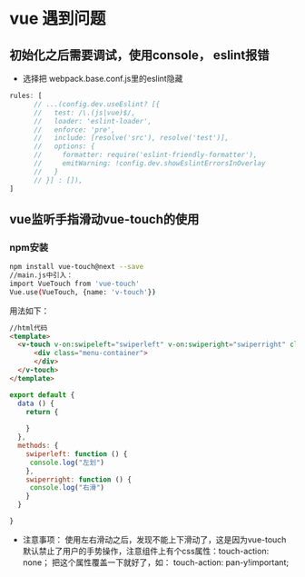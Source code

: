 # vue 遇到问题

## 初始化之后需要调试，使用console， eslint报错

* 选择把 webpack.base.conf.js里的eslint隐藏
```js
rules: [
      // ...(config.dev.useEslint? [{
      //   test: /\.(js|vue)$/,
      //   loader: 'eslint-loader',
      //   enforce: 'pre',
      //   include: [resolve('src'), resolve('test')],
      //   options: {
      //     formatter: require('eslint-friendly-formatter'),
      //     emitWarning: !config.dev.showEslintErrorsInOverlay
      //   }
      // }] : []),
]
```

## vue监听手指滑动vue-touch的使用

### npm安装
```bash
npm install vue-touch@next --save
//main.js中引入：
import VueTouch from 'vue-touch'
Vue.use(VueTouch, {name: 'v-touch'})
```
用法如下：
```html
//html代码
<template>
  <v-touch v-on:swipeleft="swiperleft" v-on:swiperight="swiperright" class="wrapper">
      <div class="menu-container">    
      </div>
  </v-touch>
</template>
```
```js
export default {
  data () {
    return {
    
    }
  },
  methods: {
    swiperleft: function () {
     console.log("左划")
    },
    swiperright: function () {
     console.log("右滑")
    }
  }

}
```

* 注意事项：
    使用左右滑动之后，发现不能上下滑动了，这是因为vue-touch 默认禁止了用户的手势操作，注意组件上有个css属性：touch-action: none；
    把这个属性覆盖一下就好了，如： touch-action: pan-y!important;